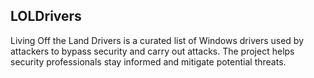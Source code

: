 ## LOLDrivers

Living Off the Land Drivers is a curated list of Windows drivers used by attackers to bypass security and carry out attacks. The project helps security professionals stay informed and mitigate potential threats.
